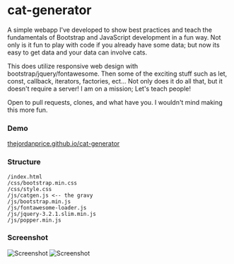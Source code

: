# cat-generator

A simple webapp I've developed to show best practices and teach the fundamentals of Bootstrap and JavaScript development in a fun way. Not only is it fun to play with code if you already have some data; but now its easy to get data and your data can involve cats.

This does utilize responsive web design with bootstrap/jquery/fontawesome. Then some of the exciting stuff such as let, const, callback, iterators, factories, ect... Not only does it do all that, but it doesn't require a server! I am on a mission; Let's teach people!

Open to pull requests, clones, and what have you. I wouldn't mind making this more fun.

### Demo

[thejordanprice.github.io/cat-generator](https://thejordanprice.github.io/cat-generator)

### Structure

    /index.html
    /css/bootstrap.min.css
    /css/style.css
    /js/catgen.js <-- the gravy
    /js/bootstrap.min.js
    /js/fontawesome-loader.js
    /js/jquery-3.2.1.slim.min.js
    /js/popper.min.js

### Screenshot

![Screenshot](https://i.imgur.com/ZH7aUMJ.png)
![Screenshot](https://i.imgur.com/1ZnuAmA.png)

